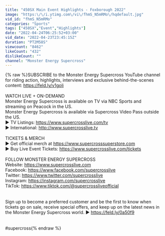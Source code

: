 ```yaml
---
title: "450SX Main Event Highlights - Foxborough 2022"
image: "https:\/\/i.ytimg.com\/vi\/fhmS_N5mRMo\/hqdefault.jpg"
vid_id: "fhmS_N5mRMo"
categories: "Sports"
tags: ["450SX","Event","Highlights"]
date: "2022-04-24T06:25:52+03:00"
vid_date: "2022-04-23T23:45:15Z"
duration: "PT2M58S"
viewcount: "8462"
likeCount: "432"
dislikeCount: ""
channel: "Monster Energy Supercross"
---
```

{% raw %}SUBSCRIBE to the Monster Energy Supercross YouTube channel for riding action, highlights, interviews and exclusive behind-the-scenes content: <a rel="nofollow" target="blank" href="https://feld.ly/v1goli">https://feld.ly/v1goli</a><br /><br />WATCH LIVE + ON-DEMAND<br />Monster Energy Supercross is available on TV via NBC Sports and streaming on Peacock in the US. <br />Monster Energy Supercross is available via Supercross Video Pass outside the US.<br />► TV Listings: <a rel="nofollow" target="blank" href="https://www.supercrosslive.com/tv">https://www.supercrosslive.com/tv</a><br />► International: <a rel="nofollow" target="blank" href="http://www.supercrosslive.tv">http://www.supercrosslive.tv</a><br /><br />TICKETS &amp; MERCH<br />► Get official merch at <a rel="nofollow" target="blank" href="https://www.supercrosssuperstore.com">https://www.supercrosssuperstore.com</a><br />► Buy Live Event Tickets: <a rel="nofollow" target="blank" href="https://www.supercrosslive.com/tickets">https://www.supercrosslive.com/tickets</a><br /><br />FOLLOW MONSTER ENERGY SUPERCROSS<br />Website: <a rel="nofollow" target="blank" href="https://www.supercrosslive.com">https://www.supercrosslive.com</a><br />Facebook: <a rel="nofollow" target="blank" href="https://www.facebook.com/supercrosslive">https://www.facebook.com/supercrosslive</a><br />Twitter: <a rel="nofollow" target="blank" href="https://www.twitter.com/supercrosslive">https://www.twitter.com/supercrosslive</a><br />Instagram: <a rel="nofollow" target="blank" href="https://instagram.com/supercrosslive">https://instagram.com/supercrosslive</a><br />TikTok: <a rel="nofollow" target="blank" href="https://www.tiktok.com/@supercrossliveofficial">https://www.tiktok.com/@supercrossliveofficial</a><br /><br /><br />Sign up to become a preferred customer and be the first to know when tickets go on sale, receive special offers, and keep up on the latest news in the Monster Energy Supercross world. ► <a rel="nofollow" target="blank" href="https://feld.ly/0a50f9">https://feld.ly/0a50f9</a><br /><br /><br />#supercross{% endraw %}
